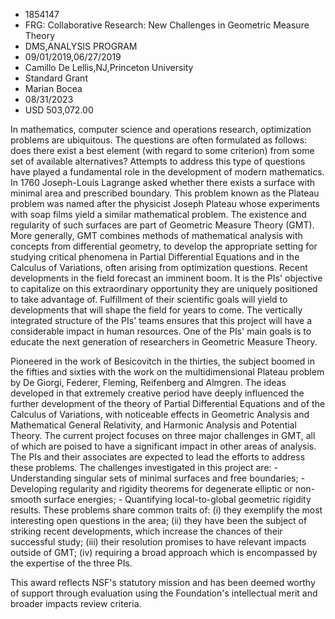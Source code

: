 
* 1854147
* FRG: Collaborative Research: New Challenges in Geometric Measure Theory
* DMS,ANALYSIS PROGRAM
* 09/01/2019,06/27/2019
* Camillo De Lellis,NJ,Princeton University
* Standard Grant
* Marian Bocea
* 08/31/2023
* USD 503,072.00

In mathematics, computer science and operations research, optimization problems
are ubiquitous. The questions are often formulated as follows: does there exist
a best element (with regard to some criterion) from some set of available
alternatives? Attempts to address this type of questions have played a
fundamental role in the development of modern mathematics. In 1760 Joseph-Louis
Lagrange asked whether there exists a surface with minimal area and prescribed
boundary. This problem known as the Plateau problem was named after the
physicist Joseph Plateau whose experiments with soap films yield a similar
mathematical problem. The existence and regularity of such surfaces are part of
Geometric Measure Theory (GMT). More generally, GMT combines methods of
mathematical analysis with concepts from differential geometry, to develop the
appropriate setting for studying critical phenomena in Partial Differential
Equations and in the Calculus of Variations, often arising from optimization
questions. Recent developments in the field forecast an imminent boom. It is the
PIs' objective to capitalize on this extraordinary opportunity they are uniquely
positioned to take advantage of. Fulfillment of their scientific goals will
yield to developments that will shape the field for years to come. The
vertically integrated structure of the PIs' teams ensures that this project will
have a considerable impact in human resources. One of the PIs' main goals is to
educate the next generation of researchers in Geometric Measure Theory.

Pioneered in the work of Besicovitch in the thirties, the subject boomed in the
fifties and sixties with the work on the multidimensional Plateau problem by De
Giorgi, Federer, Fleming, Reifenberg and Almgren. The ideas developed in that
extremely creative period have deeply influenced the further development of the
theory of Partial Differential Equations and of the Calculus of Variations, with
noticeable effects in Geometric Analysis and Mathematical General Relativity,
and Harmonic Analysis and Potential Theory. The current project focuses on three
major challenges in GMT, all of which are poised to have a significant impact in
other areas of analysis. The PIs and their associates are expected to lead the
efforts to address these problems. The challenges investigated in this project
are: - Understanding singular sets of minimal surfaces and free boundaries; -
Developing regularity and rigidity theorems for degenerate elliptic or non-
smooth surface energies; - Quantifying local-to-global geometric rigidity
results. These problems share common traits of: (i) they exemplify the most
interesting open questions in the area; (ii) they have been the subject of
striking recent developments, which increase the chances of their successful
study; (iii) their resolution promises to have relevant impacts outside of GMT;
(iv) requiring a broad approach which is encompassed by the expertise of the
three PIs.

This award reflects NSF's statutory mission and has been deemed worthy of
support through evaluation using the Foundation's intellectual merit and broader
impacts review criteria.
